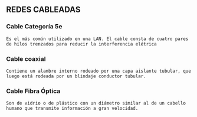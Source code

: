 ## REDES CABLEADAS
### Cable Categoría 5e
	Es el más común utilizado en una LAN. El cable consta de cuatro pares de hilos trenzados para reducir la interferencia elétrica

### Cable coaxial
	Contiene un alambre interno rodeado por una capa aislante tubular, que luego está rodeada por un blindaje conductor tubular.

### Cable Fibra Óptica
	Son de vidrio o de plástico con un diámetro similar al de un cabello humano que transmite información a gran velocidad.